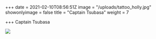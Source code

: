 +++
date = 2021-02-10T08:56:51Z
image = "/uploads/tattoo_holly.jpg"
showonlyimage = false
title = "Captain Tsubasa"
weight = 7

+++
Captain Tsubasa

![](/uploads/tattoo_holly.jpg)